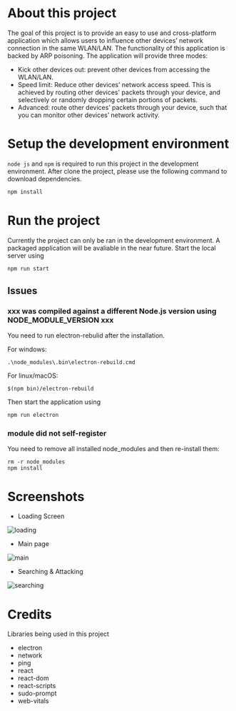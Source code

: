 # About this project

The goal of this project is to provide an easy to use and cross-platform application which allows users to influence other devices’ network connection in the same WLAN/LAN. The functionality of this application is backed by ARP poisoning. The application will provide three modes:

- Kick other devices out: prevent other devices from accessing the WLAN/LAN.
- Speed limit: Reduce other devices’ network access speed. This is achieved by routing other devices' packets through your device, and selectively or randomly dropping certain portions of packets.
- Advanced: route other devices’ packets through your device, such that you can monitor other devices’ network activity.

# Setup the development environment

`node js` and `npm` is required to run this project in the development environment.
After clone the project, please use the following command to download dependencies.

```bash
npm install
```

# Run the project

Currently the project can only be ran in the development environment. A packaged application will be avaliable in the near future.
Start the local server using

```bash
npm run start
```

## Issues

### xxx was compiled against a different Node.js version using NODE_MODULE_VERSION xxx

You need to run electron-rebulid after the installation.

For windows:

```
.\node_modules\.bin\electron-rebuild.cmd
```

For linux/macOS:

```
$(npm bin)/electron-rebuild
```

Then start the application using

```bash
npm run electron
```

### module did not self-register

You need to remove all installed node_modules and then re-install them:

```
rm -r node_modules
npm install
```

# Screenshots

- Loading Screen

![loading](./doc/loading.png)

- Main page

![main](./doc/main.png)

- Searching & Attacking

![searching](./doc/searching.png)

# Credits

Libraries being used in this project

- electron
- network
- ping
- react
- react-dom
- react-scripts
- sudo-prompt
- web-vitals
